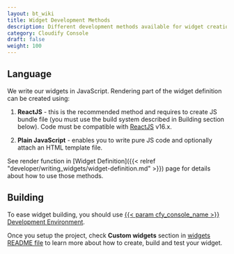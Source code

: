 ```yaml
---
layout: bt_wiki
title: Widget Development Methods
description: Different development methods available for widget creation.
category: Cloudify Console
draft: false
weight: 100
---
```


## Language

We write our widgets in JavaScript. Rendering part of the widget definition can be created using:

1. **ReactJS** - this is the recommended method and requires to create JS bundle file (you must use the build system described in Building section below). Code must be compatible with [ReactJS](https://reactjs.org/) v16.x.

2. **Plain JavaScript** - enables you to write pure JS code and optionally attach an HTML template file.

See render function in [Widget Definition]({{< relref "developer/writing_widgets/widget-definition.md" >}}) page for details
about how to use those methods.


## Building

To ease widget building, you should use 
[{{< param cfy_console_name >}} Development Environment](https://github.com/cloudify-cosmo/cloudify-stage). 

Once you setup the project, check **Custom widgets** section in 
[widgets README file](https://github.com/cloudify-cosmo/cloudify-stage/tree/master/widgets#readme) 
to learn more about how to create, build and test your widget.   
